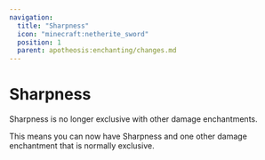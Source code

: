 ```yaml
---
navigation:
  title: "Sharpness"
  icon: "minecraft:netherite_sword"
  position: 1
  parent: apotheosis:enchanting/changes.md
---
```


# Sharpness

<Color id="blue">Sharpness</Color> is no longer exclusive with other damage enchantments.

This means you can now have <Color id="blue">Sharpness</Color> and one other damage enchantment that is normally exclusive.


